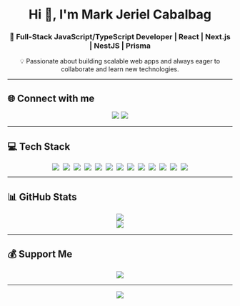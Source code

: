<h1 align="center">Hi 👋, I'm Mark Jeriel Cabalbag</h1>
<h3 align="center">🚀 Full-Stack JavaScript/TypeScript Developer | React | Next.js | NestJS | Prisma</h3>

<p align="center">💡 Passionate about building scalable web apps and always eager to collaborate and learn new technologies.</p>

---

## 🌐 Connect with me  
<p align="center">
  <a href="https://www.facebook.com/macmacxxx.cabalbag/"><img src="https://img.shields.io/badge/Facebook-%231877F2.svg?style=for-the-badge&logo=Facebook&logoColor=white" /></a>
  <a href="https://www.linkedin.com/public-profile/settings?trk=d_flagship3_profile_self_view_public_profile"><img src="https://img.shields.io/badge/LinkedIn-%230077B5.svg?style=for-the-badge&logo=linkedin&logoColor=white" /></a>
</p>

---

## 💻 Tech Stack  
<div align="center" style="display: flex; flex-wrap: wrap; justify-content: center; gap: 8px;">

  <img src="https://img.shields.io/badge/JavaScript-%23323330.svg?style=for-the-badge&logo=javascript&logoColor=%23F7DF1E" />
  <img src="https://img.shields.io/badge/TypeScript-%23007ACC.svg?style=for-the-badge&logo=typescript&logoColor=white" />
  <img src="https://img.shields.io/badge/React-%2320232a.svg?style=for-the-badge&logo=react&logoColor=%2361DAFB" />
  <img src="https://img.shields.io/badge/Next.js-%23000000.svg?style=for-the-badge&logo=next.js&logoColor=white" />
  <img src="https://img.shields.io/badge/NestJS-E0234E.svg?style=for-the-badge&logo=nestjs&logoColor=white" />
  <img src="https://img.shields.io/badge/MongoDB-%234ea94b.svg?style=for-the-badge&logo=mongodb&logoColor=white" />
  <img src="https://img.shields.io/badge/MySQL-4479A1.svg?style=for-the-badge&logo=mysql&logoColor=white" />
  <img src="https://img.shields.io/badge/PostgreSQL-316192.svg?style=for-the-badge&logo=postgresql&logoColor=white" />
  <img src="https://img.shields.io/badge/Prisma-2D3748?style=for-the-badge&logo=prisma&logoColor=white" />
  <img src="https://img.shields.io/badge/TailwindCSS-%2338B2AC.svg?style=for-the-badge&logo=tailwind-css&logoColor=white" />
  <img src="https://img.shields.io/badge/Git-%23F05033.svg?style=for-the-badge&logo=git&logoColor=white" />
  <img src="https://img.shields.io/badge/Vercel-%23000000.svg?style=for-the-badge&logo=vercel&logoColor=white" />
  <img src="https://img.shields.io/badge/Netlify-%23000000.svg?style=for-the-badge&logo=netlify&logoColor=#00C7B7" />

</div>

---

## 📊 GitHub Stats  
<p align="center">
  <img src="https://github-readme-stats.vercel.app/api?username=MarkJerielCabalbag&theme=radical&show_icons=true&hide_border=false&count_private=true" />
  <br/>
  <img src="https://github-readme-streak-stats.herokuapp.com/?user=MarkJerielCabalbag&theme=radical&hide_border=false" />
</p>

---

## 💰 Support Me  
<p align="center">
  <a href="https://buymeacoffee.com/markjeriel"><img src="https://img.shields.io/badge/Buy%20Me%20a%20Coffee-ffdd00?style=for-the-badge&logo=buy-me-a-coffee&logoColor=black" /></a>
</p>

---

<p align="center">
  <img src="https://visitcount.itsvg.in/api?id=MarkJerielCabalbag&icon=0&color=0" />
</p>

<!-- Proudly created with GPRM ( https://gprm.itsvg.in ) -->
